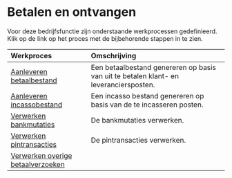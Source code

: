 # Betalen en ontvangen

Voor deze bedrijfsfunctie zijn onderstaande werkprocessen gedefinieerd. Klik op de link op het proces met de bijbehorende stappen in te zien.

Werkproces | Omschrijving
:--- | :---
[Aanleveren betaalbestand](aanleveren-betaalbestand/) | Een betaalbestand genereren op basis van uit te betalen klant- en leveranciersposten.
[Aanleveren incassobestand](aanleveren-incassobestand/) | Een incasso bestand genereren op basis van de te incasseren posten.
[Verwerken bankmutaties](verwerken-bankmutaties/) | De bankmutaties verwerken.
[Verwerken pintransacties](verwerken-pintransacties/) | De pintransacties verwerken.
[Verwerken overige betaalverzoeken](verwerken-overige-betaalverzoeken/) | 
